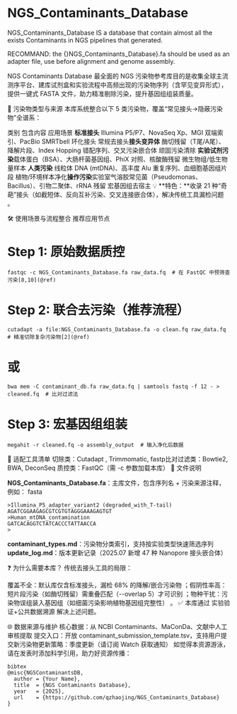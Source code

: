 # NGS_Contaminants_Database

NGS_Contaminants_Database IS a database that contain almost all the exists Contaminants in NGS pipelines that generated.

RECOMMAND:
the {}NGS_Contaminants_Database}.fa should be used as an adapter file, use before alignment and genome assembly.

NGS Contaminants Database
​最全面的 NGS 污染物参考库​
目的是收集全球主流测序平台、建库试剂盒和实验流程中高频出现的污染物序列（含罕见变异形式），提供一键式 FASTA 文件，助力精准剔除污染，提升基因组组装质量。

🧩 污染物类型与来源
本库系统整合以下 5 类污染物，覆盖 ​​“常见接头→隐蔽污染物”全谱系​：

​类别​	​包含内容​	 ​应用场景​
**​标准接头**​	Illumina P5/P7、NovaSeq Xp、MGI 双端索引、PacBio SMRTbell 环化接头	常规去接头
**​接头变异体**​	酶切残留（T尾/A尾）、降解片段、Index Hopping 错配序列、交叉污染嵌合体	顽固污染清除
​**实验试剂污染**​	载体蛋白（BSA）、大肠杆菌基因组、PhiX 对照、核酸酶残留	微生物组/低生物量样本
**​人类污染**​	线粒体 DNA (mtDNA)、高丰度 Alu 重复序列、血细胞基因组片段	植物/环境样本净化
**​操作污染​**	实验室气溶胶常见菌（Pseudomonas、Bacillus）、引物二聚体、rRNA 残留	宏基因组去宿主
💡 **特色：**收录 ​21 种“奇葩”接头​（如截短体、反向互补污染、交叉连接嵌合体），解决传统工具漏检问题
。

🛠️ 使用场景与流程整合
推荐应用节点

# Step 1: 原始数据质控  
```
fastqc -c NGS_Contaminants_Database.fa raw_data.fq  # 在 FastQC 中预筛查污染[8,10](@ref)  
```
# Step 2: 联合去污染（推荐流程）  
```
cutadapt -a file:NGS_Contaminants_Database.fa -o clean.fq raw_data.fq  # 精准切除复杂污染物[2](@ref)
```
# 或  
```
bwa mem -C contaminant_db.fa raw_data.fq | samtools fastq -f 12 - > cleaned.fq  # 比对过滤法  
```
# Step 3: 宏基因组组装  
```
megahit -r cleaned.fq -o assembly_output  # 输入净化后数据
``` 
🔧 适配工具清单
​切除类​：Cutadapt
, Trimmomatic, fastp
​比对过滤类​：Bowtie2, BWA, DeconSeq
​质控类​：FastQC（需 -c 参数加载本库）
📁 文件说明

​**NGS_Contaminants_Database.fa**​：主库文件，包含序列名 + 污染来源注释，例如：
fasta
```
>Illumina_P5_adapter_variant2 (degraded_with_T-tail)  
AGATCGGAAGAGCGTCGTGTAGGGAAAGAGTGT  
>Human_mtDNA_contamination  
GATCACAGGTCTATCACCCTATTAACCA
>
```
​**contaminant_types.md**​：污染物分类索引，支持按实验类型快速筛选序列
​**update_log.md**​：版本更新记录（2025.07 新增 47 种 Nanopore 接头嵌合体）

❓ 为什么需要本库？
传统去接头工具的局限：

​覆盖不全​：默认库仅含标准接头，漏检 68% 的降解/嵌合污染物
；
​假阴性率高​：短片段污染（如酶切残留）需重叠匹配（--overlap 5）才可识别
；
​物种干扰​：污染物误组装入基因组（如细菌污染影响植物基因组完整性）
。
✅ 本库通过 ​实验验证+公共数据溯源​ 解决上述问题。

🌐 数据来源与维护
​核心数据​：从 NCBI Contaminants、MaConDa、文献中人工审核提取
​提交入口​：开放 contaminant_submission_template.tsv，支持用户提交新污染物
​更新策略​：季度更新（请订阅 Watch 获取通知）
​
如觉得本资源游泳，请在发表时添加科学引用，助力好资源传播​：
```
bibtex
@misc{NGSContaminantsDB,  
  author = {Your Name},  
  title  = {NGS Contaminants Database},  
  year   = {2025},  
  url    = {https://github.com/qzhaojing/NGS_Contaminants_Database}  
}
```
